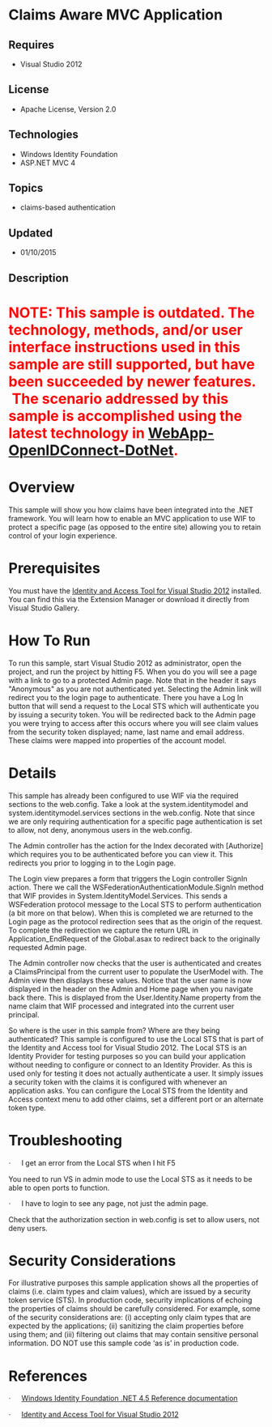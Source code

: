 # Claims Aware MVC Application
## Requires
- Visual Studio 2012
## License
- Apache License, Version 2.0
## Technologies
- Windows Identity Foundation
- ASP.NET MVC 4
## Topics
- claims-based authentication
## Updated
- 01/10/2015
## Description

<h1><span style="color:#ff0000">NOTE: This sample is outdated. The technology, methods, and/or user interface instructions used in this sample are still supported, but have been succeeded by newer features. &nbsp;The scenario addressed by this sample is accomplished
 using the latest technology in&nbsp;<a href="https://github.com/AzureADSamples/WebApp-OpenIDConnect-DotNet" target="_blank">WebApp-OpenIDConnect-DotNet</a>.</span></h1>
<div></div>
<h1>Overview</h1>
<p class="MsoNormal">This sample will show you how claims have been integrated into the .NET framework. You will learn how to enable an MVC application to use WIF to protect a specific page (as opposed to the entire site) allowing you to retain control of
 your login experience.</p>
<h1>Prerequisites</h1>
<p class="MsoNormal">You must have the <a href="http://go.microsoft.com/fwlink/?LinkID=245849">
Identity and Access Tool for Visual Studio 2012</a> installed. You can find this via the Extension Manager or download it directly from Visual Studio Gallery.</p>
<h1>How To Run</h1>
<p class="MsoNormal">To run this sample, start Visual Studio 2012 as administrator, open the project, and run the project by hitting F5. When you do you will see a page with a link to go to a protected Admin page. Note that in the header it says &quot;Anonymous&quot;
 as you are not authenticated yet. Selecting the Admin link will redirect you to the login page to authenticate. There you have a Log In button that will send a request to the Local STS which will authenticate you by issuing a security token. You will be redirected
 back to the Admin page you were trying to access after this occurs where you will see claim values from the security token displayed; name, last name and email address. These claims were mapped into properties of the account model.</p>
<h1>Details</h1>
<p class="MsoNormal">This sample has already been configured to use WIF via the required sections to the web.config. Take a look at the system.identitymodel and system.identitymodel.services sections in the web.config. Note that since we are only requiring
 authentication for a specific page authentication is set to allow, not deny, anonymous users in the web.config.</p>
<p class="MsoNormal">The Admin controller has the action for the Index decorated with [Authorize] which requires you to be authenticated before you can view it. This redirects you prior to logging in to the Login page.</p>
<p class="MsoNormal">The Login view prepares a form that triggers the Login controller SignIn action. There we call the WSFederationAuthenticationModule.SignIn method that WIF provides in System.IdentityModel.Services. This sends a WSFederation protocol message
 to the Local STS to perform authentication (a bit more on that below). When this is completed we are returned to the Login page as the protocol redirection sees that as the origin of the request. To complete the redirection we capture the return URL in Application_EndRequest
 of the Global.asax to redirect back to the originally requested Admin page.</p>
<p class="MsoNormal">The Admin controller now checks that the user is authenticated and creates a ClaimsPrincipal from the current user to populate the UserModel with. The Admin view then displays these values. Notice that the user name is now displayed in
 the header on the Admin and Home page when you navigate back there. This is displayed from the User.Identity.Name property from the name claim that WIF processed and integrated into the current user principal.</p>
<p class="MsoNormal">So where is the user in this sample from? Where are they being authenticated? This sample is configured to use the Local STS that is part of the Identity and Access tool for Visual Studio 2012. The Local STS is an Identity Provider for
 testing purposes so you can build your application without needing to configure or connect to an Identity Provider. As this is used only for testing it does not actually authenticate a user. It simply issues a security token with the claims it is configured
 with whenever an application asks. You can configure the Local STS from the Identity and Access context menu to add other claims, set a different port or an alternate token type.</p>
<h1>Troubleshooting</h1>
<p class="MsoListParagraphCxSpFirst"><span style="font-family:Symbol"><span>&middot;<span style="font:7.0pt &quot;Times New Roman&quot;">&nbsp;&nbsp;&nbsp;&nbsp;&nbsp;&nbsp;&nbsp;&nbsp;
</span></span></span>I get an error from the Local STS when I hit F5</p>
<p class="MsoListParagraphCxSpMiddle">You need to run VS in admin mode to use the Local STS as it needs to be able to open ports to function.</p>
<p class="MsoListParagraphCxSpMiddle"><span style="font-family:Symbol"><span>&middot;<span style="font:7.0pt &quot;Times New Roman&quot;">&nbsp;&nbsp;&nbsp;&nbsp;&nbsp;&nbsp;&nbsp;&nbsp;
</span></span></span>I have to login to see any page, not just the admin page.</p>
<p class="MsoListParagraphCxSpLast">Check that the authorization section in web.config is set to allow users, not deny users.</p>
<h1>Security Considerations</h1>
<p class="MsoNormal">For illustrative purposes this sample application shows all the properties of claims (i.e. claim types and claim values), which are issued by a security token service (STS). In production code, security implications of echoing the properties
 of claims should be carefully considered. For example, some of the security considerations are: (i) accepting only claim types that are expected by the applications; (ii) sanitizing the claim properties before using them; and (iii) filtering out claims that
 may contain sensitive personal information. DO NOT use this sample code &lsquo;as is&rsquo; in production code.</p>
<h1>References</h1>
<p class="MsoListParagraphCxSpFirst"><span style="font-family:Symbol"><span>&middot;<span style="font:7.0pt &quot;Times New Roman&quot;">&nbsp;&nbsp;&nbsp;&nbsp;&nbsp;&nbsp;&nbsp;&nbsp;
</span></span></span><a href="http://go.microsoft.com/fwlink/?LinkID=245850">Windows Identity Foundation .NET 4.5 Reference documentation</a></p>
<p class="MsoListParagraphCxSpLast"><span style="font-family:Symbol"><span>&middot;<span style="font:7.0pt &quot;Times New Roman&quot;">&nbsp;&nbsp;&nbsp;&nbsp;&nbsp;&nbsp;&nbsp;&nbsp;
</span></span></span><a href="http://go.microsoft.com/fwlink/?LinkID=245849">Identity and Access Tool for Visual Studio 2012</a><a name="_GoBack"></a></p>
